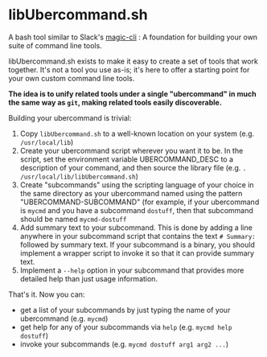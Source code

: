 # libUbercommand.sh
A bash tool similar to Slack's [magic-cli](https://github.com/slackhq/magic-cli) : A foundation for building your own suite of command line tools.

libUbercommand.sh exists to make it easy to create a set of tools that work together. It's not a tool you use as-is; it's here to offer a starting point for your own custom command line tools.

**The idea is to unify related tools under a single "ubercommand" in much the same way as `git`, making related tools easily discoverable.**

Building your ubercommand is trivial:

  1. Copy `libUbercommand.sh` to a well-known location on your system (e.g. `/usr/local/lib`)
  2. Create your ubercommand script wherever you want it to be.  In the script, set the environment variable UBERCOMMAND_DESC to a description of your command, and then source the library file (e.g. `. /usr/local/lib/libUbercommand.sh`)
  2. Create "subcommands" using the scripting language of your choice in the same directory as your ubercommand named using the pattern "UBERCOMMAND-SUBCOMMAND" (for example, if your ubercommand is `mycmd` and you have a subcommand `dostuff`,  then that subcommand should be named `mycmd-dostuff`
  3. Add summary text to your subcommand.  This is done by adding a line anywhere in your subcommand script that contains the text `# Summary: ` followed by summary text.  If your subcommand is a binary, you should implement a wrapper script to invoke it so that it can provide summary text.
  4. Implement a `--help` option in your subcommand that provides more detailed help than just usage information.

That's it.  Now you can:
  * get a list of your subcommands by just typing the name of your ubercommand (e.g. `mycmd`)
  * get help for any of your subcommands via `help` (e.g. `mycmd help dostuff`)
  * invoke your subcommands (e.g. `mycmd dostuff arg1 arg2 ...`)
